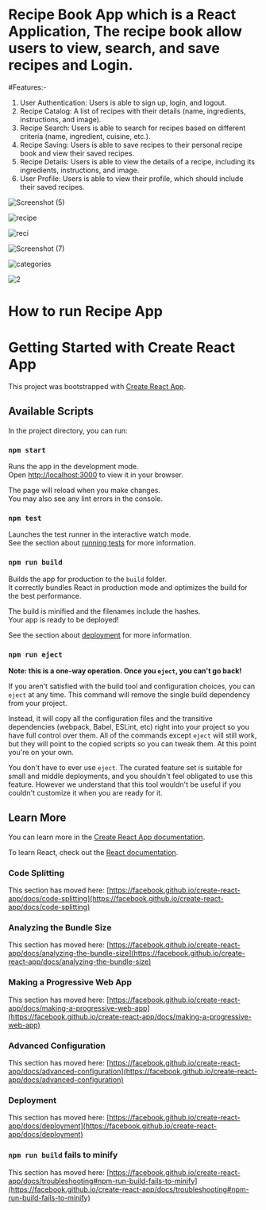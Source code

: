 # Recipe Book App which is a React Application, The recipe book allow users to view, search, and save recipes and Login.
#Features:-
   1) User Authentication: Users is able to sign up, login, and logout.
   2) Recipe Catalog: A list of recipes with their details (name, ingredients, instructions, and image).
   3) Recipe Search: Users is able to search for recipes based on different criteria (name, ingredient, cuisine, etc.).
   4) Recipe Saving: Users is able to save recipes to their personal recipe book and view their saved recipes.
   5) Recipe Details: Users is able to view the details of a recipe, including its ingredients, instructions, and image.
   6) User Profile: Users is able to view their profile, which should include their saved recipes.


![Screenshot (5)](https://github.com/aqsasayyed/Recipe-App/assets/84732662/98658cbd-ebd6-4c71-bf5a-34f665d1e200)

![recipe](https://github.com/aqsasayyed/Recipe-App/assets/84732662/805ca771-182e-4735-8ac1-a1b5fa54c9f4)


![reci](https://github.com/aqsasayyed/Recipe-App/assets/84732662/9047b38b-cae3-4d75-9be8-7048a475c532)


![Screenshot (7)](https://github.com/aqsasayyed/Recipe-App/assets/84732662/e24f8d49-bea2-48bd-ab70-5d85a3cd1706)

![categories](https://github.com/aqsasayyed/Recipe-App/assets/84732662/f3ea948c-0d68-4eef-849a-965389a7279d)

![2](https://github.com/aqsasayyed/Recipe-App/assets/84732662/78d8666a-ae9b-4d2c-b9d3-829cf036c659)


# How to run Recipe App
# Getting Started with Create React App

This project was bootstrapped with [Create React App](https://github.com/facebook/create-react-app).

## Available Scripts

In the project directory, you can run:

### `npm start`

Runs the app in the development mode.\
Open [http://localhost:3000](http://localhost:3000) to view it in your browser.

The page will reload when you make changes.\
You may also see any lint errors in the console.

### `npm test`

Launches the test runner in the interactive watch mode.\
See the section about [running tests](https://facebook.github.io/create-react-app/docs/running-tests) for more information.

### `npm run build`

Builds the app for production to the `build` folder.\
It correctly bundles React in production mode and optimizes the build for the best performance.

The build is minified and the filenames include the hashes.\
Your app is ready to be deployed!

See the section about [deployment](https://facebook.github.io/create-react-app/docs/deployment) for more information.

### `npm run eject`

**Note: this is a one-way operation. Once you `eject`, you can't go back!**

If you aren't satisfied with the build tool and configuration choices, you can `eject` at any time. This command will remove the single build dependency from your project.

Instead, it will copy all the configuration files and the transitive dependencies (webpack, Babel, ESLint, etc) right into your project so you have full control over them. All of the commands except `eject` will still work, but they will point to the copied scripts so you can tweak them. At this point you're on your own.

You don't have to ever use `eject`. The curated feature set is suitable for small and middle deployments, and you shouldn't feel obligated to use this feature. However we understand that this tool wouldn't be useful if you couldn't customize it when you are ready for it.

## Learn More

You can learn more in the [Create React App documentation](https://facebook.github.io/create-react-app/docs/getting-started).

To learn React, check out the [React documentation](https://reactjs.org/).

### Code Splitting

This section has moved here: [https://facebook.github.io/create-react-app/docs/code-splitting](https://facebook.github.io/create-react-app/docs/code-splitting)

### Analyzing the Bundle Size

This section has moved here: [https://facebook.github.io/create-react-app/docs/analyzing-the-bundle-size](https://facebook.github.io/create-react-app/docs/analyzing-the-bundle-size)

### Making a Progressive Web App

This section has moved here: [https://facebook.github.io/create-react-app/docs/making-a-progressive-web-app](https://facebook.github.io/create-react-app/docs/making-a-progressive-web-app)

### Advanced Configuration

This section has moved here: [https://facebook.github.io/create-react-app/docs/advanced-configuration](https://facebook.github.io/create-react-app/docs/advanced-configuration)

### Deployment

This section has moved here: [https://facebook.github.io/create-react-app/docs/deployment](https://facebook.github.io/create-react-app/docs/deployment)

### `npm run build` fails to minify

This section has moved here: [https://facebook.github.io/create-react-app/docs/troubleshooting#npm-run-build-fails-to-minify](https://facebook.github.io/create-react-app/docs/troubleshooting#npm-run-build-fails-to-minify)

